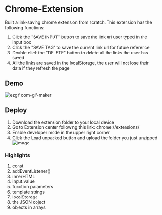# Chrome-Extension
Built a link-saving chrome extension from scratch. This extension has the following functions:
1. Click the "SAVE INPUT" button to save the link url user typed in the input box
2. Click the "SAVE TAG" to save the current link url for future reference
3. Double click the "DELETE" button to delete all the links the user has saved
4. All the links are saved in the localStorage, the user will not lose their data if they refresh the page

## Demo
![ezgif com-gif-maker](https://user-images.githubusercontent.com/61951792/160252713-deb1f295-ed9b-48a8-9d76-8aa74ad27e5c.gif)


## Deploy
1. Download the extension folder to your local device
2. Go to Extension center following this link: chrome://extensions/
3. Enable developer mode in the upper right corner
4. Click the Load unpacked button and upload the folder you just unzipped
![image](https://user-images.githubusercontent.com/61951792/160252546-5f31d678-bf18-4bd6-94be-0a765e095779.png)


### Highlights
1. const
2. addEventListener()
3. innerHTML
4. input.value
5. function parameters
6. template strings
7. localStorage
8. the JSON object
9. objects in arrays
